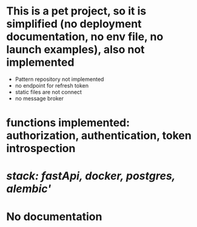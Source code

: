 
# This is a pet project, so it is simplified (no deployment documentation, no env file, no launch examples), also not implemented
 - Pattern repository not implemented
 - no endpoint for refresh token
 - static files are not connect
 - no message broker
# functions implemented: authorization, authentication, token introspection
 # *stack: fastApi, docker, postgres, alembic'*
# No documentation

